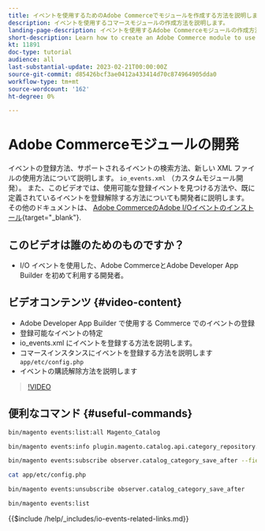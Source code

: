 ```yaml
---
title: イベントを使用するためのAdobe Commerceでモジュールを作成する方法を説明します。
description: イベントを使用するコマースモジュールの作成方法を説明します。
landing-page-description: イベントを使用するAdobe Commerceモジュールの作成方法を説明します。
short-description: Learn how to create an Adobe Commerce module to use events.
kt: 11891
doc-type: tutorial
audience: all
last-substantial-update: 2023-02-21T00:00:00Z
source-git-commit: d85426bcf3ae0412a433414d70c874964905dda0
workflow-type: tm+mt
source-wordcount: '162'
ht-degree: 0%

---
```



# Adobe Commerceモジュールの開発

イベントの登録方法、サポートされるイベントの検索方法、新しい XML ファイルの使用方法について説明します。 `io_events.xml` （カスタムモジュール開発）。 また、このビデオでは、使用可能な登録イベントを見つける方法や、既に定義されているイベントを登録解除する方法についても開発者に説明します。 その他のドキュメントは、 [Adobe CommerceのAdobe I/Oイベントのインストール](https://developer.adobe.com/commerce/events/get-started/installation/){target="_blank"}.

## このビデオは誰のためのものですか？

* I/O イベントを使用した、Adobe CommerceとAdobe Developer App Builder を初めて利用する開発者。

## ビデオコンテンツ {#video-content}

* Adobe Developer App Builder で使用する Commerce でのイベントの登録
* 登録可能なイベントの特定
* io_events.xml にイベントを登録する方法を説明します。
* コマースインスタンスにイベントを登録する方法を説明します `app/etc/config.php`
* イベントの購読解除方法を説明します

>[!VIDEO](https://video.tv.adobe.com/v/3415802?quality=12&learn=on)

## 便利なコマンド {#useful-commands}

```bash
bin/magento events:list:all Magento_Catalog

bin/magento events:info plugin.magento.catalog.api.category_repository.save

bin/magento events:subscribe observer.catalog_category_save_after --fields=entity_id --fields=parent_id

cat app/etc/config.php

bin/magento events:unsubscribe observer.catalog_category_save_after

bin/magento events:list
```

{{$include /help/_includes/io-events-related-links.md}}
